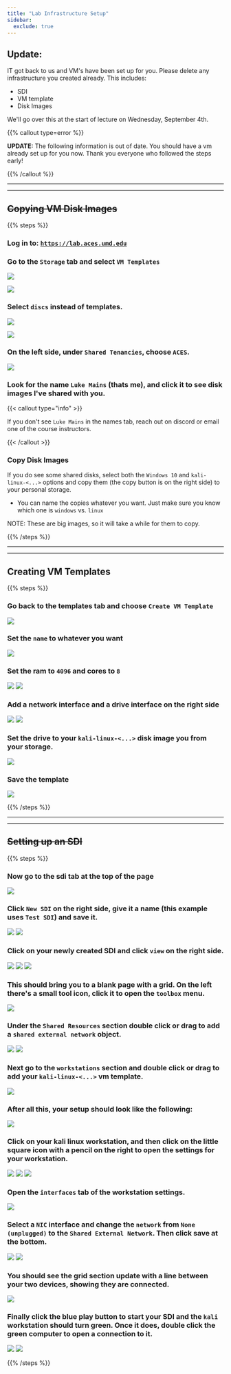 ```yaml
---
title: "Lab Infrastructure Setup"
sidebar:
  exclude: true
---
```


## Update:

IT got back to us and VM's have been set up for you. Please delete any
infrastructure you created already. This includes:

- SDI
- VM template
- Disk Images

We'll go over this at the start of lecture on Wednesday, September 4th.

{{% callout type=error %}}

**UPDATE:** The following information is out of date. You should have a vm
already set up for you now. Thank you everyone who followed the steps early!

{{% /callout %}}

---

---

## ~~Copying VM Disk Images~~

{{% steps %}}

### Log in to: [`https://lab.aces.umd.edu`](https://lab.aces.umd.edu)

### Go to the `Storage` tab and select `VM Templates`

![](dashboard.png)

![](vm_temp.png)

### Select `discs` instead of templates.

![](disks.png)

![](disks_2.png)

### On the left side, under `Shared Tenancies`, choose `ACES`.

![](aces_left.png)

### Look for the name `Luke Mains` (thats me), and click it to see disk images I've shared with you.

{{< callout type="info" >}}

If you don't see `Luke Mains` in the names tab, reach out on discord or email
one of the course instructors.

{{< /callout >}}

### Copy Disk Images

If you do see some shared disks, select both the `Windows 10` and
`kali-linux-<...>` options and copy them (the copy button is on the right side)
to your personal storage.

- You can name the copies whatever you want. Just make sure you know which one
  is `windows` vs. `linux`

NOTE: These are big images, so it will take a while for them to copy.

{{% /steps %}}

---

---

## Creating VM Templates

{{% steps %}}

### Go back to the templates tab and choose `Create VM Template`

![](vm_temp2.png)

### Set the `name` to whatever you want

![](name_temp.png)

### Set the ram to `4096` and cores to `8`

![](set_ram.png) ![](set_cores.png)

### Add a network interface and a drive interface on the right side

![](interfaces.png) ![](add_interfaces.png)

### Set the drive to your `kali-linux-<...>` disk image you from your storage.

![](set_drive.png)

### Save the template

![](save.png)

{{% /steps %}}

---

---

## ~~Setting up an SDI~~

{{% steps %}}

### Now go to the sdi tab at the top of the page

![](sdi_tab.png)

### Click `New SDI` on the right side, give it a name (this example uses `Test SDI`) and save it.

![](create_sdi.png) ![](name_sdi.png)

### Click on your newly created SDI and click `view` on the right side.

![](blank_sdi.png) ![](blank_sdi_clicked.png) ![](sdi_view.png)

### This should bring you to a blank page with a grid. On the left there's a small tool icon, click it to open the `toolbox` menu.

![](tool_icon.png)

### Under the `Shared Resources` section double click or drag to add a `shared external network` object.

![](shared_network.png) ![](shared_network2.png)

### Next go to the `workstations` section and double click or drag to add your `kali-linux-<...>` vm template.

![](workstation.png)

### After all this, your setup should look like the following:

![](devices_added.png)

### Click on your kali linux workstation, and then click on the little square icon with a pencil on the right to open the settings for your workstation.

![](kali_click.png) ![](right_panel.png) ![](right_panel_open.png)

### Open the `interfaces` tab of the workstation settings.

![](interfaces_tab.png)

### Select a `NIC` interface and change the `network` from `None (unplugged)` to the `Shared External Network`. Then click save at the bottom.

![](nic_settings.png) ![](save_nic.png)

### You should see the grid section update with a line between your two devices, showing they are connected.

![](connected.png)

### Finally click the blue play button to start your SDI and the `kali` workstation should turn green. Once it does, double click the green computer to open a connection to it.

![](play_button.png) ![](green_vm.png)

{{% /steps %}}
